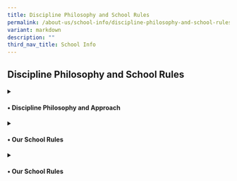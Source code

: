 ```yaml
---
title: Discipline Philosophy and School Rules
permalink: /about-us/school-info/discipline-philosophy-and-school-rules/
variant: markdown
description: ""
third_nav_title: School Info
---
```

<h2>Discipline Philosophy and School Rules</h2>
<details class="isomer-details">
<summary><h4>• Discipline Philosophy and Approach</h4>
	</summary><h5>Framework:</h5>
<img style="width: 30%" height="auto" width="30%" alt="School Uniform" src="/images/Discipline/Discipline_Framework.jpg"><br>
At the core of the framework, the balance symbolises equilibrium and fairness, suggesting the careful weighing of disciplinary actions with empathy and consideration for individual circumstances. This communicates the idea of maintaining discipline while also showing care and empathy towards those involved. It reinforces the concept of discipline not merely as enforcement but as a supportive and nurturing process. 
<h5>Philosophy:</h5>
AGPS believes that discipline should not focus on consequences, but about fostering a positive learning environment where all students can thrive. We embrace the concept of "Discipline with CARE," which emphasises guidance, support, and the development of self-regulation skills. This philosophy is grounded in the acronym CARE, with restorative practices integrated throughout:<br><br>
•	Compassion: We approach students with empathy and understanding, recognizing that behavior can stem from a variety of factors. We utilise restorative practices to create a safe space for students to express their feelings and perspectives when addressing misconduct.<br><br>
•	Accountability: We hold students accountable for their actions in a way that promotes reflection and growth. This may involve restorative practices like conferencing or circles, where students can take ownership of their behavior and the impact it had on others.<br><br>
• Respect: We treat all members of our school community with respect, fostering positive relationships and a sense of belonging. Restorative practices, like mediation, encourage respectful dialogue and help rebuild trust after conflict.<br><br>
•	Empowerment: We empower students to make positive choices and develop the skills necessary for self-discipline. Restorative practices provide opportunities for students to learn from their mistakes, repair harm caused, and contribute to solutions.
<h5>Approach:</h5>
Our school-wide discipline approach focuses on Prevention, Intervention, and Restoration, with restorative practices woven into the process:<br><br>
•	Prevention: We actively promote a positive school climate through clear expectations, positive reinforcement, and student well-being programmes. Our school-wide approach to enhancing student well-being is further strengthened by a positive education framework developed by Noble &amp; McGrath, known as the P.R.O.S.P.E.R framework. This framework empowers students to make positive choices and thrive both academically and personally. <br><br>
•	Intervention: We enforce discipline consistently, ensuring fairness. When misconduct occurs, we prioritise restorative practices as our primary intervention strategy.  Teachers will facilitate conferences or mediations.  This allows students to directly address the harm caused, identify underlying issues that may have contributed to the behavior, and collaboratively develop a plan to address the misconduct.  This approach ensures we promptly address inappropriate behavior while also promoting empathy, accountability, and sustainable positive change. The focus is on helping students develop self-discipline and good character. <br><br>
•	Restoration: Restorative practices remain central even when implementing consequences. Consequences may still be necessary, but they will be chosen with a restorative lens, such as Behavioural Corrective Duty (BCD) or Reflection Time (RT) that contribute to repairing the harm. * Students may be required to participate in conferences or mediation to understand the impact of their actions and contribute to repairing the harm caused. Teachers will work with students to replace inappropriate behaviors with prosocial ones and restore relationships with those impacted by their actions. <br><br>
<small>*Disciplinary consequences such as suspension and caning are considered in combination or separately, depending on the circumstances of each case.</small><br><br>
</details>
<details class="isomer-details">
<summary><h4>• Our School Rules</h4>
</summary>
<strong>1. General Conduct</strong><br>
Students are expected to:<br>
<nobr>• Exhibit the <strong> A.N.C.H.O.R.</strong> values - Agility, iNtegrity, Care, Humility, Optimism and Resilience<br>
• Be polite and well-behaved in and outside of school.<br>
• Greet all members of Anchor Green Primary School community – teachers, non-teaching staff, parents and visitors politely.<br>
• Move quietly in an orderly manner when moving around the school.<br>
• Handle all school equipment and property with care.<br>
• Keep the classrooms and school premises clean<br>
• Observe safety guidelines and behave in a safe manner<br><br>

<strong>2. Attendance and Punctuality</strong><br>
• Daily attendance is compulsory.<br>
• Please do not send your child to school if he/she is unwell and please call the school to inform his/her Form teacher of your child’s absence.<br>
• Absenteeism must be covered by a Medical Certificate from a doctor OR a letter with a valid supporting document.<br>
• A valid Medical Certificate, from a clinic registered with the Singapore Medical Council, must be submitted to your child’s/ward’s Form Teacher if he/she has missed any scheduled assessments, when he/she returns to school.<br>
• An automated message will be sent to the student’s parent/guardian should a student be absent from school and if the student’s parent/guardian has not updated the school on the student’s absence.<br>
• Please contact the school’s General Office, as soon as possible, upon receiving the message to update the school on the reason for your child’s/ward’s absence and provide the relevant supporting document (e.g. MC) when your child/ward returns to school.<br>
• Students are to report at the assembly venue for flag raising by 7.20 am.<br>
• Students who arrive at the assembly area after 7.30am will be marked as ‘Late’.<br>
• Students are to participate and be punctual for school and all designated school activities.<br>
• Students must complete the full school term. Prolonged and frequent absence from school will hamper a child’s learning and development. In addition, this may have an impact on his/her Holistic Development Profile (HDP) Report unless the absence is due to valid reason(s) (e.g. Medical Leave).<br>
• Students’ Holistic Development Profile (HDP) and Conduct Grade (CG) report will also be affected should he/ she not adhere to the above-mentioned rules relating to attendance and punctuality.<br><br>
	
<strong>3. Assembly/Pledge Taking	</strong><br>
• Students who are Singapore Citizens must sing the National Anthem and recite the Pledge. Students will recite the Pledge with their right fist over their heart.<br>
• All students are required to sing the school song.<br>
• Students are to observe all the commands for assembly without fidgeting.<br>
• It is mandatory for all students to uphold the integrity of the flag raising ceremony.<br><br>
	
<strong>4. Classroom Conduct</strong><br>
• Students are required to stand and greet the teachers before and after lessons.<br>
• No food and sweet drinks are to be consumed in the classroom except during the prescribed snack time. Only plain water is allowed to be consumed in class.<br>
• All students will proceed to the canteen during recess.  They are not to stay in the classroom.<br>
• Students will require the teacher’s permission before stepping out of the classroom.<br><br>
<strong>5. Attire and Appearance</strong><br>
• Students should be properly and neatly attired.  They must wear the prescribed school uniform and no modification to the uniform is allowed.<br>
• Sweaters may be worn only when the weather is cold (e.g. on rainy days in the morning). Should there be extenuating circumstances, the school can consider the request on a case-by-case basis.<br>
• Students are allowed to wear their PE attire on days they have PE lessons and/or Co-Curricular Activities. (Refer to page 9 of the student’s diary for the examples.)<br><br>
<strong>School Uniform</strong>
</nobr><div class="isomer-image-wrapper"><nobr>
<img style="width: 50%" height="auto" width="50%" alt="School Uniform" src="/images/Discipline/School_Uniform.jpg">
<strong>PE Uniform</strong>
</nobr><div class="isomer-image-wrapper"><nobr>
<img style="width: 50%" height="auto" width="50%" alt="School Uniform" src="/images/Discipline/PE_Uniform.jpg"><br>
<table style="minWidth: 50px">
<colgroup>
<col>
<col>
</colgroup>
<tbody>
<tr>
	<td colspan="2"><strong>School Attire Guidelines</strong></td>
</tr>
<tr>
<td rowspan="1" colspan="1">
<strong>Hair</strong>
</td>
<td rowspan="1" colspan="1">
<strong><u>Fringe</u></strong>
<br>- Fringe must be neat and kept above the eyebrows (for both and girls)
<br>- Long fringe must be pinned up (for girls)
<br><strong><u>Length</u></strong>
<br>- Long hair (below the collar) must be tied up and plaited neatly (for
girls)
<br>- Hair must be kept short and neat (for boys)
<br>- Fanciful hairstyle is not allowed
<br><strong><u>Facial Hair</u></strong>
<br>- Facial hair such as moustache and beard not allowed
<br><strong><u>Grooming</u></strong>
<br>- Hair must not be tinted or dyed (for girls)
<br>- Hair must not be tinted, dyed or spiked (for boys)
<br><strong><u>Hair Accessories</u></strong><u> </u>
<br>- All hair accessories must be black or navy blue and not jeweled. (girls)
</td>
</tr>
<tr>
<td rowspan="1" colspan="1">
<strong>Attire</strong>
</td>
<td rowspan="1" colspan="1">
<strong><u>Uniform / PE Attire</u></strong>
<br>- School uniform must be of appropriate size
<br>- Shorts and skirts must be of knee length
<br>- Students are not required to tuck-in their School Uniform and PE Polo
T-Shirt.
<br><strong><u>Socks</u></strong>
<br>- Ankle socks are not allowed
<br>- Socks should be above ankle length
<br><strong><u>Shoes </u></strong>
<br>- Black canvas shoes.
<br>- No sports shoes except on CCA days after Curriculum hours or when pupil
is participating in competitions
<br>- Slip-ons are not allowed
<br><strong><u>Name Tag</u></strong>
<br>- Name tag should be ironed / sewn on the left side of the school uniform
and PE T-shirt and above the school logo
</td>
</tr>
<tr>
<td rowspan="1" colspan="1">
<strong>Accessories</strong>
</td>
<td rowspan="1" colspan="1">
	- Only small black or dark blue ear studs are allowed - for female students
only.
<br>- Colourful and/or multiple ear studs are not allowed.
<br>- Students are not allowed to wear wrist or friendship bands, jewellery
or accessories of any kind to school for uniformity and safety reasons
</td>
</tr>
<tr>
<td rowspan="1" colspan="1">
<strong>Nails</strong>
</td>
<td rowspan="1" colspan="1">
- Nails must be kept short and clean
<br>- No nail polish is allowed
</td>
</tr>
</tbody>
</table><br>

	<strong>6. Permission to leave school/country during Curriculum/Term Time</strong><br><br>
• Students must refrain from travelling or leaving the country during the school term. For urgent cases, written permission must be sought from the school and is subjected to approval by the School Leaders. Parents are to check the school calendar before planning their vacations.<br><br>

<strong>7. Possession of Weapons</strong><br><br>
• All students are not to bring any form of weapons or weapon-like items to school. Possession of and bringing of such items are strictly prohibited.<br>
• All sharp-edged and pointed objects such as scissors, pen-knives, cutting blades, paper cutters, including weapon-like toys such as toy guns, toy knives etc. are strictly prohibited.<br><br>

<strong>8. Mobile Phone/Smart Watches Policy</strong><br><br>
• The school does not encourage students to bring mobile phones and/or smart devices (e.g. smart wrist watches – with the ability to communicate, capture and/or record images or sounds) to school.<br>
• Parents who would like their child to carry a mobile phone must take personal responsibility. The school will not be responsible for any loss or damage to the mobile phones or smart watches.<br>
• Students are not allowed to use their mobile phones and/or smart devices (e.g. smart wrist watches) in school.<br>
• Students’ mobile phones and/or smart devices (e.g. smart wrist watches) may be confiscated as a disciplinary measure and/or for the purpose of investigation if students contravened the above rule.</nobr></div></div><br>
</details>
<details class="isomer-details">
<summary><h4>• Our School Rules</h4>
</summary>
<strong>1. General Conduct</strong><br>
Students are expected to:<br>
<nobr>• Exhibit the <strong> A.N.C.H.O.R.</strong> values - Agility, iNtegrity, Care, Humility, Optimism and Resilience<br>
• Be polite and well-behaved in and outside of school.<br>
• Greet all members of Anchor Green Primary School community – teachers, non-teaching staff, parents and visitors politely.<br>
• Move quietly in an orderly manner when moving around the school.<br>
• Handle all school equipment and property with care.<br>
• Keep the classrooms and school premises clean<br>
• Observe safety guidelines and behave in a safe manner<br><br>

<strong>2. Attendance and Punctuality</strong><br>
• Daily attendance is compulsory.<br>
• Please do not send your child to school if he/she is unwell and please call the school to inform his/her Form teacher of your child’s absence.<br>
• Absenteeism must be covered by a Medical Certificate from a doctor OR a letter with a valid supporting document.<br>
• A valid Medical Certificate, from a clinic registered with the Singapore Medical Council, must be submitted to your child’s/ward’s Form Teacher if he/she has missed any scheduled assessments, when he/she returns to school.<br>
• An automated message will be sent to the student’s parent/guardian should a student be absent from school and if the student’s parent/guardian has not updated the school on the student’s absence.<br>
• Please contact the school’s General Office, as soon as possible, upon receiving the message to update the school on the reason for your child’s/ward’s absence and provide the relevant supporting document (e.g. MC) when your child/ward returns to school.<br>
• Students are to report at the assembly venue for flag raising by 7.20 am.<br>
• Students who arrive at the assembly area after 7.30am will be marked as ‘Late’.<br>
• Students are to participate and be punctual for school and all designated school activities.<br>
• Students must complete the full school term. Prolonged and frequent absence from school will hamper a child’s learning and development. In addition, this may have an impact on his/her Holistic Development Profile (HDP) Report unless the absence is due to valid reason(s) (e.g. Medical Leave).<br>
• Students’ Holistic Development Profile (HDP) and Conduct Grade (CG) report will also be affected should he/ she not adhere to the above-mentioned rules relating to attendance and punctuality.<br><br>
	
<strong>3. Assembly/Pledge Taking	</strong><br>
• Students who are Singapore Citizens must sing the National Anthem and recite the Pledge. Students will recite the Pledge with their right fist over their heart.<br>
• All students are required to sing the school song.<br>
• Students are to observe all the commands for assembly without fidgeting.<br>
• It is mandatory for all students to uphold the integrity of the flag raising ceremony.<br><br>
	
<strong>4. Classroom Conduct</strong><br>
• Students are required to stand and greet the teachers before and after lessons.<br>
• No food and sweet drinks are to be consumed in the classroom except during the prescribed snack time. Only plain water is allowed to be consumed in class.<br>
• All students will proceed to the canteen during recess.  They are not to stay in the classroom.<br>
• Students will require the teacher’s permission before stepping out of the classroom.<br><br>
<strong>5. Attire and Appearance</strong><br>
• Students should be properly and neatly attired.  They must wear the prescribed school uniform and no modification to the uniform is allowed.<br>
• Sweaters may be worn only when the weather is cold (e.g. on rainy days in the morning). Should there be extenuating circumstances, the school can consider the request on a case-by-case basis.<br>
• Students are allowed to wear their PE attire on days they have PE lessons and/or Co-Curricular Activities. (Refer to page 9 of the student’s diary for the examples.)<br><br>
<strong>School Uniform</strong>
<div class="isomer-image-wrapper">
<img style="width: 50%" height="auto" width="50%" alt="School Uniform" src="/images/Discipline/School_Uniform.jpg">
<strong>PE Uniform</strong>
<div class="isomer-image-wrapper">
<img style="width: 50%" height="auto" width="50%" alt="School Uniform" src="/images/Discipline/PE_Uniform.jpg"><br>
<table style="minWidth: 50px">
<colgroup>
<col>
<col>
</colgroup>
<tbody>
<tr>
	<td colspan="2"><strong>School Attire Guidelines</strong></td>
</tr>
<tr>
<td rowspan="1" colspan="1">
<strong>Hair</strong>
</td>
<td rowspan="1" colspan="1">
<strong><u>Fringe</u></strong>
<br>- Fringe must be neat and kept above the eyebrows (for both and girls)
<br>- Long fringe must be pinned up (for girls)
<br><strong><u>Length</u></strong>
<br>- Long hair (below the collar) must be tied up and plaited neatly (for
girls)
<br>- Hair must be kept short and neat (for boys)
<br>- Fanciful hairstyle is not allowed
<br><strong><u>Facial Hair</u></strong>
<br>- Facial hair such as moustache and beard not allowed
<br><strong><u>Grooming</u></strong>
<br>- Hair must not be tinted or dyed (for girls)
<br>- Hair must not be tinted, dyed or spiked (for boys)
<br><strong><u>Hair Accessories</u></strong><u> </u>
<br>- All hair accessories must be black or navy blue and not jeweled. (girls)
</td>
</tr>
<tr>
<td rowspan="1" colspan="1">
<strong>Attire</strong>
</td>
<td rowspan="1" colspan="1">
<strong><u>Uniform / PE Attire</u></strong>
<br>- School uniform must be of appropriate size
<br>- Shorts and skirts must be of knee length
<br>- Students are not required to tuck-in their School Uniform and PE Polo
T-Shirt.
<br><strong><u>Socks</u></strong>
<br>- Ankle socks are not allowed
<br>- Socks should be above ankle length
<br><strong><u>Shoes </u></strong>
<br>- Black canvas shoes.
<br>- No sports shoes except on CCA days after Curriculum hours or when pupil
is participating in competitions
<br>- Slip-ons are not allowed
<br><strong><u>Name Tag</u></strong>
<br>- Name tag should be ironed / sewn on the left side of the school uniform
and PE T-shirt and above the school logo
</td>
</tr>
<tr>
<td rowspan="1" colspan="1">
<strong>Accessories</strong>
</td>
<td rowspan="1" colspan="1">
	- Only small black or dark blue ear studs are allowed - for female students
only.
<br>- Colourful and/or multiple ear studs are not allowed.
<br>- Students are not allowed to wear wrist or friendship bands, jewellery
or accessories of any kind to school for uniformity and safety reasons
</td>
</tr>
<tr>
<td rowspan="1" colspan="1">
<strong>Nails</strong>
</td>
<td rowspan="1" colspan="1">
- Nails must be kept short and clean
<br>- No nail polish is allowed
</td>
</tr>
</tbody>
</table><br>

	<strong>6. Permission to leave school/country during Curriculum/Term Time</strong><br><br>
• Students must refrain from travelling or leaving the country during the school term. For urgent cases, written permission must be sought from the school and is subjected to approval by the School Leaders. Parents are to check the school calendar before planning their vacations.<br><br>

<strong>7. Possession of Weapons</strong><br><br>
• All students are not to bring any form of weapons or weapon-like items to school. Possession of and bringing of such items are strictly prohibited.<br>
• All sharp-edged and pointed objects such as scissors, pen-knives, cutting blades, paper cutters, including weapon-like toys such as toy guns, toy knives etc. are strictly prohibited.<br><br>

<strong>8. Mobile Phone/Smart Watches Policy</strong><br><br>
• The school does not encourage students to bring mobile phones and/or smart devices (e.g. smart wrist watches – with the ability to communicate, capture and/or record images or sounds) to school.<br>
• Parents who would like their child to carry a mobile phone must take personal responsibility. The school will not be responsible for any loss or damage to the mobile phones or smart watches.<br>
• Students are not allowed to use their mobile phones and/or smart devices (e.g. smart wrist watches) in school.<br>
• Students’ mobile phones and/or smart devices (e.g. smart wrist watches) may be confiscated as a disciplinary measure and/or for the purpose of investigation if students contravened the above rule.</div></div><br>
</nobr></details>
